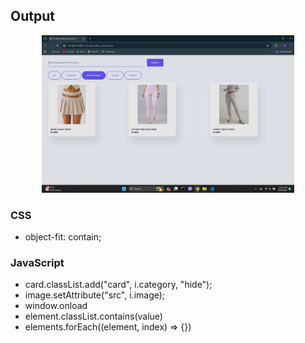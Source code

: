 <h2>Output</h2>
<p align="center">
  <img src="thumbnail.png" alt="" width="80%">
</p>

<h3>CSS</h3>
<ul>
    <li>object-fit: contain;</li>
</ul>

<h3>JavaScript</h3>
<ul>
    <li>card.classList.add("card", i.category, "hide");</li>
    <li>image.setAttribute("src", i.image);</li>
    <li>window.onload</li>
    <li>element.classList.contains(value)</li>
    <li>elements.forEach((element, index) => {})</li>

</ul>
